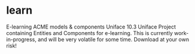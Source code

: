 # learn
E-learning ACME models &amp; components
Uniface 10.3 Uniface Project containing Entities and Components for e-learning.
This is currently work-in-progress, and will be very volatile for some time. Download at your own risk!
